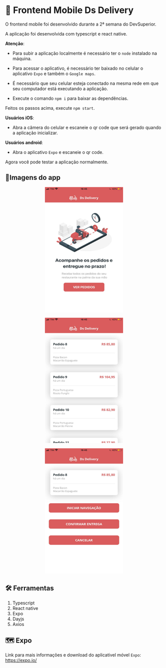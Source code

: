 # 📱 Frontend Mobile Ds Delivery

O frontend mobile foi desenvolvido durante a 2ª semana do DevSuperior.

A aplicação foi desenvolvida com typescript e react native.

**Atenção**: 
- Para subir a aplicação localmente é necessário ter o `node` instalado na máquina.

- Para acessar o aplicativo, é necessário ter baixado no celular o aplicativo `Expo` e também o `Google maps`.

- É necessário que seu celular esteja conectado na mesma rede em que seu computador está executando a aplicação. 

- Execute o comando `npm i` para baixar as dependências.

Feitos os passos acima, execute `npm start`.

**Usuários iOS**:
- Abra a câmera do celular e escaneie o qr code que será gerado quando a aplicação inicializar.

**Usuários android**: 
- Abra o aplicativo `Expo` e escaneie o qr code. 

Agora você pode testar a aplicação normalmente.

## 📲Imagens do app

<p align="center">
  <img width="250" height="400" src="./images/home.jpeg">
</p>

<p align="center">
  <img width="250" height="400" src="./images/orders.jpeg">
</p>

<p align="center">
  <img width="250" height="400" src="./images/selectedorder.jpeg">
</p>

## 🛠️ Ferramentas
1. Typescript
2. React native
3. Expo
4. Dayjs
5. Axios

## 🗺️ Expo
Link para mais informações e download do aplicativel móvel `Expo`: 
https://expo.io/